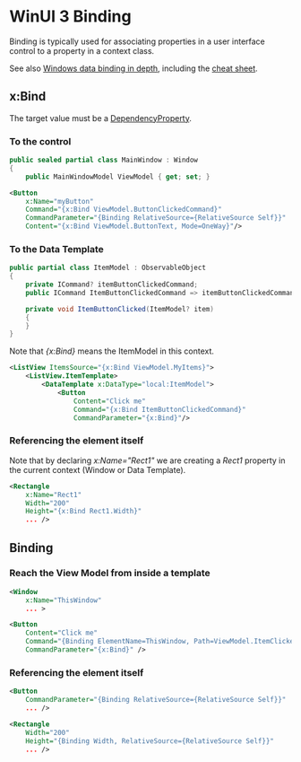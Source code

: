 # WinUI 3 Binding

Binding is typically used for associating properties in a user interface control to a property in a context class.

See also [Windows data binding in depth](https://learn.microsoft.com/en-us/windows/apps/develop/data-binding/data-binding-in-depth), including the [cheat sheet](https://learn.microsoft.com/en-us/windows/apps/develop/data-binding/data-binding-in-depth#xbind-and-binding-feature-comparison).

## x:Bind

The target value must be a [DependencyProperty](https://learn.microsoft.com/en-us/windows/uwp/xaml-platform/dependency-properties-overview).

### To the control

```csharp
public sealed partial class MainWindow : Window
{
    public MainWindowModel ViewModel { get; set; }
```

```xml
<Button 
    x:Name="myButton" 
    Command="{x:Bind ViewModel.ButtonClickedCommand}" 
    CommandParameter="{Binding RelativeSource={RelativeSource Self}}" 
    Content="{x:Bind ViewModel.ButtonText, Mode=OneWay}"/>
```

### To the Data Template

```csharp
public partial class ItemModel : ObservableObject
{
    private ICommand? itemButtonClickedCommand;
    public ICommand ItemButtonClickedCommand => itemButtonClickedCommand ??= new RelayCommand<ItemModel?>(ItemButtonClicked);

    private void ItemButtonClicked(ItemModel? item)
    {
    }
}
```

Note that _{x:Bind}_ means the ItemModel in this context.

```xml
<ListView ItemsSource="{x:Bind ViewModel.MyItems}">
    <ListView.ItemTemplate>
        <DataTemplate x:DataType="local:ItemModel">
            <Button 
                Content="Click me" 
                Command="{x:Bind ItemButtonClickedCommand}"
                CommandParameter="{x:Bind}"/>
```

### Referencing the element itself

Note that by declaring _x:Name="Rect1"_ we are creating a _Rect1_ property in the current context (Window or Data Template). 

```xml
<Rectangle 
    x:Name="Rect1" 
    Width="200" 
    Height="{x:Bind Rect1.Width}" 
    ... />
```

## Binding

### Reach the View Model from inside a template

```xml
<Window
    x:Name="ThisWindow"
    ... >

<Button 
    Content="Click me" 
    Command="{Binding ElementName=ThisWindow, Path=ViewModel.ItemClickedCommand}"
    CommandParameter="{x:Bind}" />
```

### Referencing the element itself

```xml
<Button 
    CommandParameter="{Binding RelativeSource={RelativeSource Self}}"
    ... />

<Rectangle 
    Width="200" 
    Height="{Binding Width, RelativeSource={RelativeSource Self}}" 
    ... />
```
